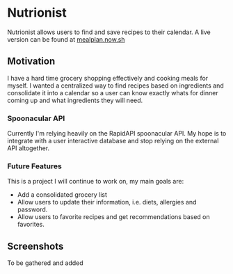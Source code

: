 # Nutrionist 
Nutrionist allows users to find and save recipes to their calendar. A live version can be found at [mealplan.now.sh](https://mealplan.now.sh/) 

## Motivation
I have a hard time grocery shopping effectively and cooking meals for myself. I wanted a centralized way to find recipes based on ingredients and consolidate it into a calendar so a user can know exactly whats for dinner coming up and what ingredients they will need. 

### Spoonacular API
Currently I'm relying heavily on the RapidAPI spoonacular API. My hope is to integrate with a user interactive database and stop relying on the external API altogether. 

### Future Features
This is a project I will continue to work on,  my main goals are:
  - Add a consolidated grocery list
  - Allow users to update their information, i.e. diets, allergies and password. 
  - Allow users to favorite recipes and get recommendations based on favorites. 

## Screenshots
To be gathered and added